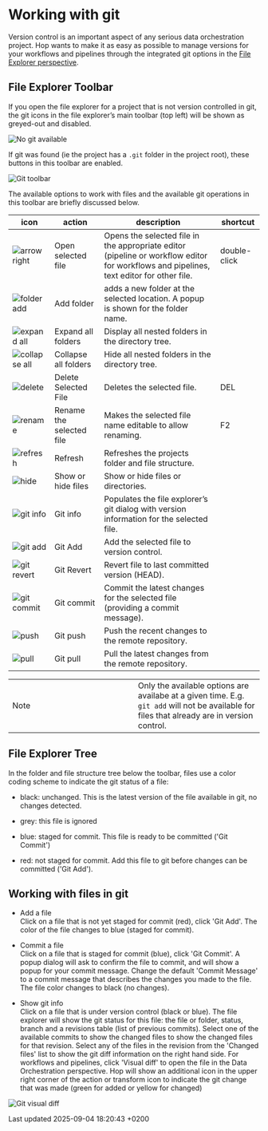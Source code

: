 <div id="header">

# Working with git

</div>

<div id="content">

<div id="preamble">

<div class="sectionbody">

<div class="paragraph">

Version control is an important aspect of any serious data orchestration project. Hop wants to make it as easy as possible to manage versions for your workflows and pipelines through the integrated git options in the [File Explorer perspective](hop-gui/perspective-file-explorer.lMKn7tmKjR).

</div>

</div>

</div>

<div class="sect1">

## File Explorer Toolbar

<div class="sectionbody">

<div class="paragraph">

If you open the file explorer for a project that is not version controlled in git, the git icons in the file explorer’s main toolbar (top left) will be shown as greyed-out and disabled.

</div>

<div class="imageblock">

<div class="content">

![No git available](../assets/images/hop-gui/hop-gui-no-git.png)

</div>

</div>

<div class="paragraph">

If git was found (ie the project has a `.git` folder in the project root), these buttons in this toolbar are enabled.

</div>

<div class="imageblock">

<div class="content">

![Git toolbar](../assets/images/hop-gui/hop-gui-git-toolbar.png)

</div>

</div>

<div class="paragraph">

The available options to work with files and the available git operations in this toolbar are briefly discussed below.

</div>

| icon                                                                                | action                   | description                                                                                                                             | shortcut     |
| ----------------------------------------------------------------------------------- | ------------------------ | --------------------------------------------------------------------------------------------------------------------------------------- | ------------ |
| <span class="image">![arrow right](../assets/images/icons/arrow-right.svg)</span>   | Open selected file       | Opens the selected file in the appropriate editor (pipeline or workflow editor for workflows and pipelines, text editor for other file. | double-click |
| <span class="image">![folder add](../assets/images/icons/folder-add.svg)</span>     | Add folder               | adds a new folder at the selected location. A popup is shown for the folder name.                                                       |              |
| <span class="image">![expand all](../assets/images/icons/expand-all.svg)</span>     | Expand all folders       | Display all nested folders in the directory tree.                                                                                       |              |
| <span class="image">![collapse all](../assets/images/icons/collapse-all.svg)</span> | Collapse all folders     | Hide all nested folders in the directory tree.                                                                                          |              |
| <span class="image">![delete](../assets/images/icons/delete.svg)</span>             | Delete Selected File     | Deletes the selected file.                                                                                                              | DEL          |
| <span class="image">![rename](../assets/images/icons/rename.svg)</span>             | Rename the selected file | Makes the selected file name editable to allow renaming.                                                                                | F2           |
| <span class="image">![refresh](../assets/images/icons/refresh.svg)</span>           | Refresh                  | Refreshes the projects folder and file structure.                                                                                       |              |
| <span class="image">![hide](../assets/images/icons/hide.svg)</span>                 | Show or hide files       | Show or hide files or directories.                                                                                                      |              |
| <span class="image">![git info](../assets/images/icons/git-info.svg)</span>         | Git info                 | Populates the file explorer’s git dialog with version information for the selected file.                                                |              |
| <span class="image">![git add](../assets/images/icons/git-add.svg)</span>           | Git Add                  | Add the selected file to version control.                                                                                               |              |
| <span class="image">![git revert](../assets/images/icons/git-revert.svg)</span>     | Git Revert               | Revert file to last committed version (HEAD).                                                                                           |              |
| <span class="image">![git commit](../assets/images/icons/git-commit.svg)</span>     | Git commit               | Commit the latest changes for the selected file (providing a commit message).                                                           |              |
| <span class="image">![push](../assets/images/icons/push.svg)</span>                 | Git push                 | Push the recent changes to the remote repository.                                                                                       |              |
| <span class="image">![pull](../assets/images/icons/pull.svg)</span>                 | Git pull                 | Pull the latest changes from the remote repository.                                                                                     |              |

<div class="admonitionblock note">

<table>
<colgroup>
<col style="width: 50%" />
<col style="width: 50%" />
</colgroup>
<tbody>
<tr class="odd">
<td><div class="title">
Note
</div></td>
<td>Only the available options are availabe at a given time. E.g. <code>git add</code> will not be available for files that already are in version control.</td>
</tr>
</tbody>
</table>

</div>

</div>

</div>

<div class="sect1">

## File Explorer Tree

<div class="sectionbody">

<div class="paragraph">

In the folder and file structure tree below the toolbar, files use a color coding scheme to indicate the git status of a file:

</div>

<div class="ulist">

  - black: unchanged. This is the latest version of the file available in git, no changes detected.

  - grey: this file is ignored

  - blue: staged for commit. This file is ready to be committed ('Git Commit')

  - red: not staged for commit. Add this file to git before changes can be committed ('Git Add').

</div>

</div>

</div>

<div class="sect1">

## Working with files in git

<div class="sectionbody">

<div class="dlist">

  - Add a file  
    Click on a file that is not yet staged for commit (red), click 'Git Add'. The color of the file changes to blue (staged for commit).

  - Commit a file  
    Click on a file that is staged for commit (blue), click 'Git Commit'. A popup dialog will ask to confirm the file to commit, and will show a popup for your commit message. Change the default 'Commit Message' to a commit message that describes the changes you made to the file. The file color changes to black (no changes).

  - Show git info  
    Click on a file that is under version control (black or blue). The file explorer will show the git status for this file: the file or folder, status, branch and a revisions table (list of previous commits). Select one of the available commits to show the changed files to show the changed files for that revision. Select any of the files in the revision from the 'Changed files' list to show the git diff information on the right hand side. For workflows and pipelines, click 'Visual diff' to open the file in the Data Orchestration perspective. Hop will show an additional icon in the upper right corner of the action or transform icon to indicate the git change that was made (green for added or yellow for changed)

</div>

<div class="imageblock">

<div class="content">

![Git visual diff](../assets/images/hop-gui/git-visual-diff.png)

</div>

</div>

</div>

</div>

</div>

<div id="footer">

<div id="footer-text">

Last updated 2025-09-04 18:20:43 +0200

</div>

</div>
